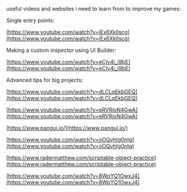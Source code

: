 useful videos and websites i need to learn from to improve my games:

Single entry points:

[https://www.youtube.com/watch?v=jEx6XklIscg](https://www.youtube.com/watch?v=jEx6XklIscg)

Making a custom inspector using UI Builder:

[https://www.youtube.com/watch?v=eCIv4i_i9bE](https://www.youtube.com/watch?v=eCIv4i_i9bE)

Advanced tips for big projects:

[https://www.youtube.com/watch?v=dLCLqEkbGEQ](https://www.youtube.com/watch?v=dLCLqEkbGEQ)

[https://www.youtube.com/watch?v=eRVRioN4GwA](https://www.youtube.com/watch?v=eRVRioN4GwA)

[https://www.pangui.io/](https://www.pangui.io/)

[https://www.youtube.com/watch?v=oOQvhIg0ntg](https://www.youtube.com/watch?v=oOQvhIg0ntg)

[https://www.radermatthew.com/scriptable-object-practice](https://www.radermatthew.com/scriptable-object-practice)

[https://www.youtube.com/watch?v=8WqYQ1OwxJ4](https://www.youtube.com/watch?v=8WqYQ1OwxJ4)
